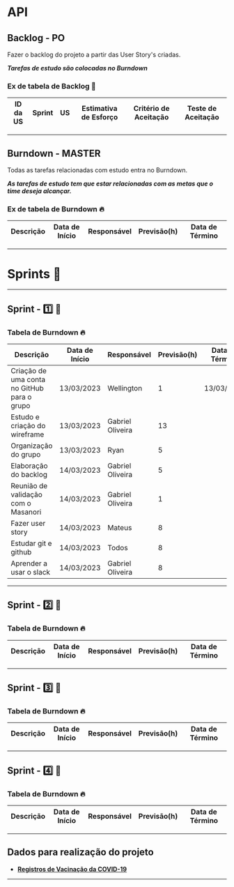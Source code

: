 # API

## Backlog - PO

Fazer o backlog do projeto a partir das User Story's criadas.

***Tarefas de estudo são colocadas no Burndown***

### Ex de tabela de Backlog 🧱

| ID da US | Sprint | US | Estimativa de Esforço | Critério de Aceitação | Teste de Aceitação |
|----------|--------|----|-----------------------|-----------------------|--------------------|

---

## Burndown - MASTER

Todas as tarefas relacionadas com estudo entra no Burndown.

***As tarefas de estudo tem que estar relacionadas com as metas que o time deseja alcançar.***

### Ex de tabela de Burndown 🔥

| Descrição                                   | Data de Início | Responsável      | Previsão(h) | Data de Término |
|---------------------------------------------|----------------|------------------|-------------|-----------------|

---

# Sprints 🎯

---

## Sprint - 1️⃣ 🎯

### Tabela de Burndown 🔥

| Descrição                                   | Data de Início | Responsável      | Previsão(h) | Data de Término |
|---------------------------------------------|----------------|------------------|-------------|-----------------|
| Criação de uma conta no GitHub para o grupo | 13/03/2023     | Wellington       | 1           | 13/03/2023      |
| Estudo e criação do wireframe               | 13/03/2023     | Gabriel Oliveira | 13          |                 |
| Organização do grupo                        | 13/03/2023     | Ryan             | 5           |                 |
| Elaboração do backlog                       | 14/03/2023     | Gabriel Oliveira | 5           |                 |
| Reunião de validação com o Masanori         | 14/03/2023     | Gabriel Oliveira | 1           |                 |
| Fazer user story                            | 14/03/2023     | Mateus           | 8           |                 |
| Estudar git e github                        | 14/03/2023     | Todos            | 8           |                 |
| Aprender a usar o slack                     | 14/03/2023     | Gabriel Oliveira | 8           |                 |

---

## Sprint - 2️⃣ 🎯

### Tabela de Burndown 🔥

| Descrição                                   | Data de Início | Responsável      | Previsão(h) | Data de Término |
|---------------------------------------------|----------------|------------------|-------------|-----------------|

---

## Sprint - 3️⃣ 🎯

### Tabela de Burndown 🔥

| Descrição                                   | Data de Início | Responsável      | Previsão(h) | Data de Término |
|---------------------------------------------|----------------|------------------|-------------|-----------------|

---

## Sprint - 4️⃣ 🎯

### Tabela de Burndown 🔥

| Descrição                                   | Data de Início | Responsável      | Previsão(h) | Data de Término |
|---------------------------------------------|----------------|------------------|-------------|-----------------|

---

## Dados para realização do projeto

- **[Registros de Vacinação da COVID-19](https://opendatasus.saude.gov.br/dataset/covid-19-vacinacao/resource/301983f2-aa50-4977-8fec-cfab0806cb0b)**

---
